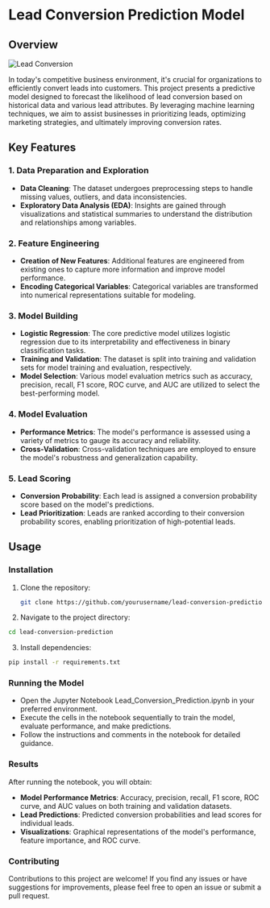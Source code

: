 # Lead Conversion Prediction Model

## Overview
![Lead Conversion](Conversion.webp)

In today's competitive business environment, it's crucial for organizations to efficiently convert leads into customers. This project presents a predictive model designed to forecast the likelihood of lead conversion based on historical data and various lead attributes. By leveraging machine learning techniques, we aim to assist businesses in prioritizing leads, optimizing marketing strategies, and ultimately improving conversion rates.

## Key Features

### 1. Data Preparation and Exploration

- **Data Cleaning**: The dataset undergoes preprocessing steps to handle missing values, outliers, and data inconsistencies.
- **Exploratory Data Analysis (EDA)**: Insights are gained through visualizations and statistical summaries to understand the distribution and relationships among variables.

### 2. Feature Engineering

- **Creation of New Features**: Additional features are engineered from existing ones to capture more information and improve model performance.
- **Encoding Categorical Variables**: Categorical variables are transformed into numerical representations suitable for modeling.

### 3. Model Building

- **Logistic Regression**: The core predictive model utilizes logistic regression due to its interpretability and effectiveness in binary classification tasks.
- **Training and Validation**: The dataset is split into training and validation sets for model training and evaluation, respectively.
- **Model Selection**: Various model evaluation metrics such as accuracy, precision, recall, F1 score, ROC curve, and AUC are utilized to select the best-performing model.

### 4. Model Evaluation

- **Performance Metrics**: The model's performance is assessed using a variety of metrics to gauge its accuracy and reliability.
- **Cross-Validation**: Cross-validation techniques are employed to ensure the model's robustness and generalization capability.

### 5. Lead Scoring

- **Conversion Probability**: Each lead is assigned a conversion probability score based on the model's predictions.
- **Lead Prioritization**: Leads are ranked according to their conversion probability scores, enabling prioritization of high-potential leads.

## Usage

### Installation

1. Clone the repository:

   ```bash
   git clone https://github.com/yourusername/lead-conversion-prediction.git


2. Navigate to the project directory:

```bash
cd lead-conversion-prediction
```

3. Install dependencies:
```bash
pip install -r requirements.txt
```




### Running the Model
- Open the Jupyter Notebook Lead_Conversion_Prediction.ipynb in your preferred environment.
- Execute the cells in the notebook sequentially to train the model, evaluate performance, and make predictions.
- Follow the instructions and comments in the notebook for detailed guidance.


### Results
After running the notebook, you will obtain:

- **Model Performance Metrics**: Accuracy, precision, recall, F1 score, ROC curve, and AUC values on both training and validation datasets.
- **Lead Predictions**: Predicted conversion probabilities and lead scores for individual leads.
- **Visualizations**: Graphical representations of the model's performance, feature importance, and ROC curve.


### Contributing
Contributions to this project are welcome! If you find any issues or have suggestions for improvements, please feel free to open an issue or submit a pull request.

